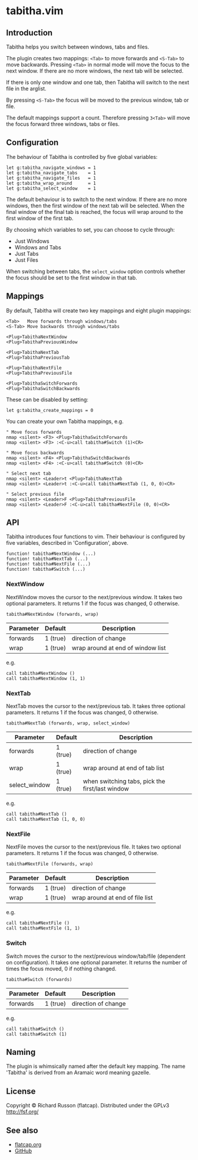 # tabitha.vim

## Introduction

Tabitha helps you switch between windows, tabs and files.

The plugin creates two mappings: `<Tab>` to move forwards and `<S-Tab>` to move backwards.
Pressing `<Tab>` in normal mode will move the focus to the next window.  If there are no more windows, the next tab will be selected.

If there is only one window and one tab, then Tabitha will switch to the next file in the arglist.

By pressing `<S-Tab>` the focus will be moved to the previous window, tab or file.

The default mappings support a count.  Therefore pressing `3<Tab>` will move the focus forward three windows, tabs or files.

## Configuration

The behaviour of Tabitha is controlled by five global variables:

```viml
let g:tabitha_navigate_windows = 1
let g:tabitha_navigate_tabs    = 1
let g:tabitha_navigate_files   = 1
let g:tabitha_wrap_around      = 1
let g:tabitha_select_window    = 1
```

The default behaviour is to switch to the next window.  If there are no more windows, then the first window of the next tab will be selected.  When the final window of the final tab is reached, the focus will wrap around to the first window of the first tab.

By choosing which variables to set, you can choose to cycle through:

- Just Windows
- Windows and Tabs
- Just Tabs
- Just Files

When switching between tabs, the `select_window` option controls whether the focus should be set to the first window in that tab.

## Mappings

By default, Tabitha will create two key mappings and eight plugin mappings:

    <Tab>   Move forwards through windows/tabs
    <S-Tab> Move backwards through windows/tabs

    <Plug>TabithaNextWindow
    <Plug>TabithaPreviousWindow

    <Plug>TabithaNextTab
    <Plug>TabithaPreviousTab

    <Plug>TabithaNextFile
    <Plug>TabithaPreviousFile

    <Plug>TabithaSwitchForwards
    <Plug>TabithaSwitchBackwards

These can be disabled by setting:

```viml
let g:tabitha_create_mappings = 0
```

You can create your own Tabitha mappings, e.g.

```viml
" Move focus forwards
nmap <silent> <F3> <Plug>TabithaSwitchForwards
nmap <silent> <F3> :<C-u>call tabitha#Switch (1)<CR>

" Move focus backwards
nmap <silent> <F4> <Plug>TabithaSwitchBackwards
nmap <silent> <F4> :<C-u>call tabitha#Switch (0)<CR>

" Select next tab
nmap <silent> <Leader>t <Plug>TabithaNextTab
nmap <silent> <Leader>t :<C-u>call tabitha#NextTab (1, 0, 0)<CR>

" Select previous file
nmap <silent> <Leader>F <Plug>TabithaPreviousFile
nmap <silent> <Leader>F :<C-u>call tabitha#NextFile (0, 0)<CR>
```

## API

Tabitha introduces four functions to vim.  Their behaviour is configured by five variables, described in 'Configuration', above.

```viml
function! tabitha#NextWindow (...)
function! tabitha#NextTab (...)
function! tabitha#NextFile (...)
function! tabitha#Switch (...)
```

### NextWindow

NextWindow moves the cursor to the next/previous window.
It takes two optional parameters.
It returns 1 if the focus was changed, 0 otherwise.

```viml
tabitha#NextWindow (forwards, wrap)
```

| Parameter | Default  | Description                       |
| --------- | -------- | --------------------------------- |
| forwards  | 1 (true) | direction of change               |
| wrap      | 1 (true) | wrap around at end of window list |

e.g.

```viml
call tabitha#NextWindow ()
call tabitha#NextWindow (1, 1)
```

### NextTab

NextTab moves the cursor to the next/previous tab.
It takes three optional parameters.
It returns 1 if the focus was changed, 0 otherwise.

```viml
tabitha#NextTab (forwards, wrap, select_window)
```

| Parameter     | Default  | Description                                     |
| ------------- | -------- | ----------------------------------------------- |
| forwards      | 1 (true) | direction of change                             |
| wrap          | 1 (true) | wrap around at end of tab list                  |
| select_window | 1 (true) | when switching tabs, pick the first/last window |

e.g.

```viml
call tabitha#NextTab ()
call tabitha#NextTab (1, 0, 0)
```

### NextFile

NextFile moves the cursor to the next/previous file.
It takes two optional parameters.
It returns 1 if the focus was changed, 0 otherwise.

```viml
tabitha#NextFile (forwards, wrap)
```

| Parameter | Default  | Description                     |
| --------- | -------- | ------------------------------- |
| forwards  | 1 (true) | direction of change             |
| wrap      | 1 (true) | wrap around at end of file list |

e.g.

```viml
call tabitha#NextFile ()
call tabitha#NextFile (1, 1)
```

### Switch

Switch moves the cursor to the next/previous window/tab/file (dependent on configuration).
It takes one optional parameter.
It returns the number of times the focus moved, 0 if nothing changed.

```viml
tabitha#Switch (forwards)
```

| Parameter | Default  | Description         |
| --------- | -------- | ------------------- |
| forwards  | 1 (true) | direction of change |

e.g.

```viml
call tabitha#Switch ()
call tabitha#Switch (1)
```

## Naming

The plugin is whimsically named after the default key mapping.
The name 'Tabitha' is derived from an Aramaic word meaning gazelle.

## License

Copyright &copy; Richard Russon (flatcap).
Distributed under the GPLv3 <http://fsf.org/>

## See also

- [flatcap.org](https://flatcap.org)
- [GitHub](https://github.com/flatcap/vim-tabitha)

